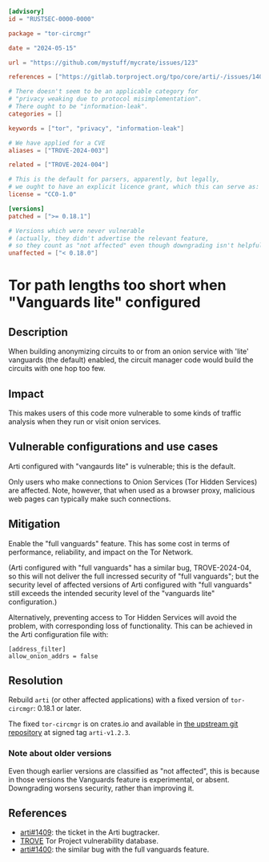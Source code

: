 ```toml
[advisory]
id = "RUSTSEC-0000-0000"

package = "tor-circmgr"

date = "2024-05-15"

url = "https://github.com/mystuff/mycrate/issues/123"

references = ["https://gitlab.torproject.org/tpo/core/arti/-/issues/1409"]

# There doesn't seem to be an applicable category for
# "privacy weaking due to protocol misimplementation".
# There ought to be "information-leak".
categories = []

keywords = ["tor", "privacy", "information-leak"]

# We have applied for a CVE
aliases = ["TROVE-2024-003"]

related = ["TROVE-2024-004"]

# This is the default for parsers, apparently, but legally,
# we ought to have an explicit licence grant, which this can serve as:
license = "CC0-1.0"

[versions]
patched = [">= 0.18.1"]

# Versions which were never vulnerable
# (actually, they didn't advertise the relevant feature,
# so they count as "not affected" even though downgrading isn't helpful.)
unaffected = ["< 0.18.0"]
```
# Tor path lengths too short when "Vanguards lite" configured

## Description

When building anonymizing circuits to or from an onion service with 
'lite' vanguards (the default) enabled, 
the circuit manager code would build the circuits with one hop too few.

## Impact

This makes users of this code more vulnerable to some kinds of traffic analysis
when they run or visit onion services.

## Vulnerable configurations and use cases

Arti configured with "vangaurds lite" is vulnerable;
this is the default.

Only users who make connections to Onion Services
(Tor Hidden Services) are affected.
Note, however, that when used as a browser proxy,
malicious web pages can typically make such connections.

## Mitigation

Enable the "full vanguards" feature.
This has some cost in terms of performance, reliability,
and impact on the Tor Network.

(Arti configured with "full vanguards" has a similar bug,
TROVE-2024-04,
so this will not deliver the full incressed security of "full vanguards";
but the security level of affected versions of Arti
configured with "full vanguards" still exceeds
the intended security level of the "vanguards lite" configuration.)

Alternatively,
preventing access to Tor Hidden Services will avoid the problem,
with corresponding loss of functionality.
This can be achieved in the Arti configuration file with:

```
[address_filter]
allow_onion_addrs = false
```

## Resolution

Rebuild `arti` (or other affected applications)
with a fixed version of `tor-circmgr`:
0.18.1 or later.

The fixed `tor-circmgr` is on crates.io and available in
[the upstream git repository](https://gitlab.torproject.org/tpo/core/arti)
at signed tag `arti-v1.2.3`.

### Note about older versions

Even though earlier versions are classified as "not affected",
this is because in those versions the Vanguards feature
is experimental, or absent.
Downgrading worsens security, rather than improving it.

## References

 * [arti#1409](https://gitlab.torproject.org/tpo/core/arti/-/issues/1409):
   the ticket in the Arti bugtracker.
 * [TROVE](https://gitlab.torproject.org/tpo/core/team/-/wikis/NetworkTeam/TROVE)
   Tor Project vulnerability database.
 * [arti#1400](https://gitlab.torproject.org/tpo/core/arti/-/issues/1400):
   the similar bug with the full vanguards feature.
